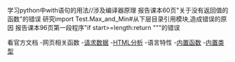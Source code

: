 学习python中with语句的用法//涉及编译器原理
报告课本60页"关于没有返回值的函数"的错误
研究import Test.Max_and_Min#从下层目录引用模块,造成错误的原因
报告课本96页第一段程序"if start>=length:return """的错误

看官方文档
    -网页相关函数
        -[请求数据](https://docs.python.org/3/library/urllib.request.html)
        -[HTML分析](https://docs.python.org/3/library/html.parser.html)
    -语言特性
        -[内置函数](https://docs.python.org/3/library/functions.html)
        -[内置类型](https://docs.python.org/3/library/stdtypes.html)